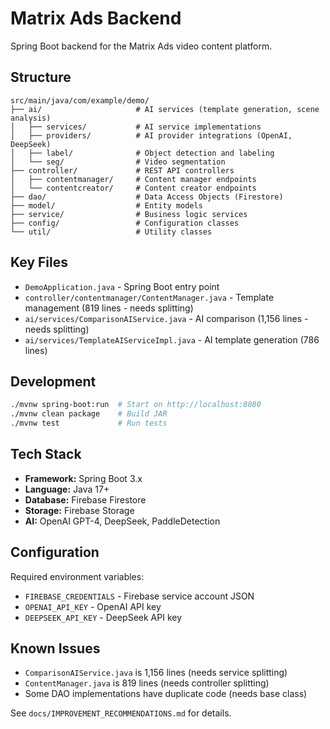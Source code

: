 # Matrix Ads Backend

Spring Boot backend for the Matrix Ads video content platform.

## Structure

```
src/main/java/com/example/demo/
├── ai/                     # AI services (template generation, scene analysis)
│   ├── services/           # AI service implementations
│   ├── providers/          # AI provider integrations (OpenAI, DeepSeek)
│   ├── label/              # Object detection and labeling
│   └── seg/                # Video segmentation
├── controller/             # REST API controllers
│   ├── contentmanager/     # Content manager endpoints
│   └── contentcreator/     # Content creator endpoints
├── dao/                    # Data Access Objects (Firestore)
├── model/                  # Entity models
├── service/                # Business logic services
├── config/                 # Configuration classes
└── util/                   # Utility classes
```

## Key Files

- `DemoApplication.java` - Spring Boot entry point
- `controller/contentmanager/ContentManager.java` - Template management (819 lines - needs splitting)
- `ai/services/ComparisonAIService.java` - AI comparison (1,156 lines - needs splitting)
- `ai/services/TemplateAIServiceImpl.java` - AI template generation (786 lines)

## Development

```bash
./mvnw spring-boot:run  # Start on http://localhost:8080
./mvnw clean package    # Build JAR
./mvnw test             # Run tests
```

## Tech Stack

- **Framework:** Spring Boot 3.x
- **Language:** Java 17+
- **Database:** Firebase Firestore
- **Storage:** Firebase Storage
- **AI:** OpenAI GPT-4, DeepSeek, PaddleDetection

## Configuration

Required environment variables:
- `FIREBASE_CREDENTIALS` - Firebase service account JSON
- `OPENAI_API_KEY` - OpenAI API key
- `DEEPSEEK_API_KEY` - DeepSeek API key

## Known Issues

- `ComparisonAIService.java` is 1,156 lines (needs service splitting)
- `ContentManager.java` is 819 lines (needs controller splitting)
- Some DAO implementations have duplicate code (needs base class)

See `docs/IMPROVEMENT_RECOMMENDATIONS.md` for details.
